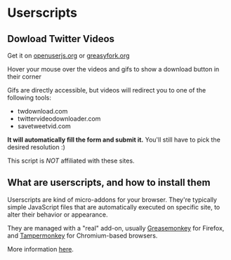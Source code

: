 # Userscripts

## Dowload Twitter Videos

Get it on [openuserjs.org](https://openuserjs.org/scripts/scambier/Dowload_Twitter_Videos) or [greasyfork.org](https://greasyfork.org/en/scripts/382640-twitter-video-download)

Hover your mouse over the videos and gifs to show a download button in their corner

Gifs are directly accessible, but videos will redirect you to one of the following tools:

- twdownload.com
- twittervideodownloader.com
- savetweetvid.com

**It will automatically fill the form and submit it.** You'll still have to pick the desired resolution :)

This script is _NOT_ affiliated with these sites.

## What are userscripts, and how to install them

Userscripts are kind of micro-addons for your browser. They're typically simple JavaScript files that are automatically executed on specific site, to alter their behavior or appearance.

They are managed with a "real" add-on, usually [Greasemonkey](https://addons.mozilla.org/en-US/firefox/addon/greasemonkey/) for Firefox, and [Tampermonkey](https://chrome.google.com/webstore/detail/tampermonkey/dhdgffkkebhmkfjojejmpbldmpobfkfo) for Chromium-based browsers.

More information [here](https://openuserjs.org/about/Userscript-Beginners-HOWTO).